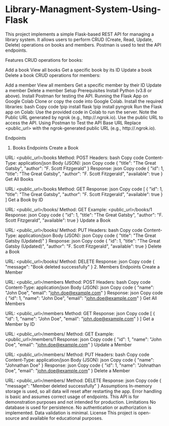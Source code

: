 # Library-Managment-System-Using-Flask
This project implements a simple Flask-based REST API for managing a library system. It allows users to perform CRUD (Create, Read, Update, Delete) operations on books and members. Postman is used to test the API endpoints.

Features
CRUD operations for books:

Add a book
View all books
Get a specific book by its ID
Update a book
Delete a book
CRUD operations for members:

Add a member
View all members
Get a specific member by their ID
Update a member
Delete a member
Setup
Prerequisites
Install Python (v3.8 or above).
Install Postman for testing the API.
Running the Flask App on Google Colab
Clone or copy the code into Google Colab.
Install the required libraries:
bash
Copy code
!pip install flask
!pip install pyngrok
Run the Flask app on Colab:
Use the provided code in Colab to run the server.
Note the Public URL generated by ngrok (e.g., http://<some-random-name>.ngrok.io).
Use the public URL to access the API.
Using Postman to Test the API
Base URL
Replace <public_url> with the ngrok-generated public URL (e.g., http://<some-random-name>.ngrok.io).

Endpoints
1. Books Endpoints
Create a Book

URL: <public_url>/books
Method: POST
Headers:
bash
Copy code
Content-Type: application/json
Body (JSON):
json
Copy code
{
    "title": "The Great Gatsby",
    "author": "F. Scott Fitzgerald"
}
Response:
json
Copy code
{
    "id": 1,
    "title": "The Great Gatsby",
    "author": "F. Scott Fitzgerald",
    "available": true
}
Get All Books

URL: <public_url>/books
Method: GET
Response:
json
Copy code
[
    {
        "id": 1,
        "title": "The Great Gatsby",
        "author": "F. Scott Fitzgerald",
        "available": true
    }
]
Get a Book by ID

URL: <public_url>/books/<id>
Method: GET
Example: <public_url>/books/1
Response:
json
Copy code
{
    "id": 1,
    "title": "The Great Gatsby",
    "author": "F. Scott Fitzgerald",
    "available": true
}
Update a Book

URL: <public_url>/books/<id>
Method: PUT
Headers:
bash
Copy code
Content-Type: application/json
Body (JSON):
json
Copy code
{
    "title": "The Great Gatsby (Updated)"
}
Response:
json
Copy code
{
    "id": 1,
    "title": "The Great Gatsby (Updated)",
    "author": "F. Scott Fitzgerald",
    "available": true
}
Delete a Book

URL: <public_url>/books/<id>
Method: DELETE
Response:
json
Copy code
{
    "message": "Book deleted successfully"
}
2. Members Endpoints
Create a Member

URL: <public_url>/members
Method: POST
Headers:
bash
Copy code
Content-Type: application/json
Body (JSON):
json
Copy code
{
    "name": "John Doe",
    "email": "john.doe@example.com"
}
Response:
json
Copy code
{
    "id": 1,
    "name": "John Doe",
    "email": "john.doe@example.com"
}
Get All Members

URL: <public_url>/members
Method: GET
Response:
json
Copy code
[
    {
        "id": 1,
        "name": "John Doe",
        "email": "john.doe@example.com"
    }
]
Get a Member by ID

URL: <public_url>/members/<id>
Method: GET
Example: <public_url>/members/1
Response:
json
Copy code
{
    "id": 1,
    "name": "John Doe",
    "email": "john.doe@example.com"
}
Update a Member

URL: <public_url>/members/<id>
Method: PUT
Headers:
bash
Copy code
Content-Type: application/json
Body (JSON):
json
Copy code
{
    "name": "Johnathan Doe"
}
Response:
json
Copy code
{
    "id": 1,
    "name": "Johnathan Doe",
    "email": "john.doe@example.com"
}
Delete a Member

URL: <public_url>/members/<id>
Method: DELETE
Response:
json
Copy code
{
    "message": "Member deleted successfully"
}
Assumptions
In-memory storage is used, so all data will reset after restarting the app.
Error handling is basic and assumes correct usage of endpoints.
This API is for demonstration purposes and not intended for production.
Limitations
No database is used for persistence.
No authentication or authorization is implemented.
Data validation is minimal.
License
This project is open-source and available for educational purposes.
